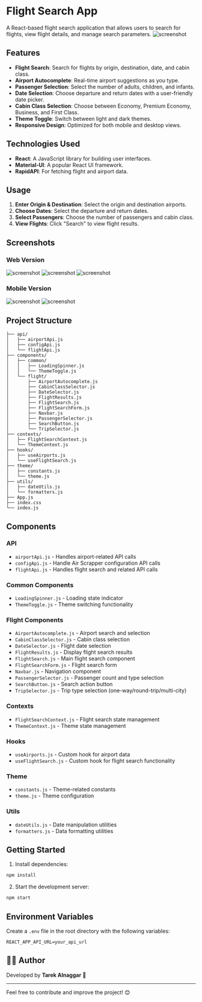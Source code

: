 # Flight Search App

A React-based flight search application that allows users to search for flights, view flight details, and manage search parameters.
![screenshot](./public/images/screenshots/1.png)

## Features

- **Flight Search**: Search for flights by origin, destination, date, and cabin class.
- **Airport Autocomplete**: Real-time airport suggestions as you type.
- **Passenger Selection**: Select the number of adults, children, and infants.
- **Date Selection**: Choose departure and return dates with a user-friendly date picker.
- **Cabin Class Selection**: Choose between Economy, Premium Economy, Business, and First Class.
- **Theme Toggle**: Switch between light and dark themes.
- **Responsive Design**: Optimized for both mobile and desktop views.

## Technologies Used

- **React**: A JavaScript library for building user interfaces.
- **Material-UI**: A popular React UI framework.
- **RapidAPI**: For fetching flight and airport data.

## Usage

1. **Enter Origin & Destination**: Select the origin and destination airports.
2. **Choose Dates**: Select the departure and return dates.
3. **Select Passengers**: Choose the number of passengers and cabin class.
4. **View Flights**: Click "Search" to view flight results.

## Screenshots

### Web Version

![screenshot](./public/images/screenshots/2.png)
![screenshot](./public/images/screenshots/3.png)
![screenshot](./public/images/screenshots/4.png)

### Mobile Version

![screenshot](./public/images/screenshots/5.png)
![screenshot](./public/images/screenshots/6.png)

## Project Structure

```
├── api/
│   ├── airportApi.js
│   ├── configApi.js
│   └── flightApi.js
├── components/
│   ├── common/
│   │   ├── LoadingSpinner.js
│   │   └── ThemeToggle.js
│   └── flight/
│       ├── AirportAutocomplete.js
│       ├── CabinClassSelector.js
│       ├── DateSelector.js
│       ├── FlightResults.js
│       ├── FlightSearch.js
│       ├── FlightSearchForm.js
│       ├── Navbar.js
│       ├── PassengerSelector.js
│       ├── SearchButton.js
│       └── TripSelector.js
├── contexts/
│   ├── FlightSearchContext.js
│   └── ThemeContext.js
├── hooks/
│   ├── useAirports.js
│   └── useFlightSearch.js
├── theme/
│   ├── constants.js
│   └── theme.js
├── utils/
│   ├── dateUtils.js
│   └── formatters.js
├── App.js
├── index.css
└── index.js
```

## Components

### API

- `airportApi.js` - Handles airport-related API calls
- `configApi.js` - Handle Air Scrapper configuration API calls
- `flightApi.js` - Handles flight search and related API calls

### Common Components

- `LoadingSpinner.js` - Loading state indicator
- `ThemeToggle.js` - Theme switching functionality

### Flight Components

- `AirportAutocomplete.js` - Airport search and selection
- `CabinClassSelector.js` - Cabin class selection
- `DateSelector.js` - Flight date selection
- `FlightResults.js` - Display flight search results
- `FlightSearch.js` - Main flight search component
- `FlightSearchForm.js` - Flight search form
- `Navbar.js` - Navigation component
- `PassengerSelector.js` - Passenger count and type selection
- `SearchButton.js` - Search action button
- `TripSelector.js` - Trip type selection (one-way/round-trip/multi-city)

### Contexts

- `FlightSearchContext.js` - Flight search state management
- `ThemeContext.js` - Theme state management

### Hooks

- `useAirports.js` - Custom hook for airport data
- `useFlightSearch.js` - Custom hook for flight search functionality

### Theme

- `constants.js` - Theme-related constants
- `theme.js` - Theme configuration

### Utils

- `dateUtils.js` - Date manipulation utilities
- `formatters.js` - Data formatting utilities

## Getting Started

1. Install dependencies:

```bash
npm install
```

2. Start the development server:

```bash
npm start
```

## Environment Variables

Create a `.env` file in the root directory with the following variables:

```
REACT_APP_API_URL=your_api_url
```

## 👨‍💻 Author

Developed by **Tarek Alnaggar** 🚀

---

Feel free to contribute and improve the project! 😊

